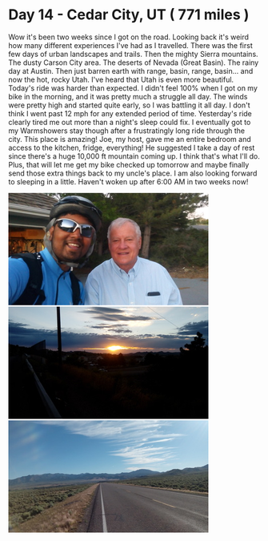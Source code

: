 # Day 14 - Cedar City, UT ( 771 miles )

Wow it's been two weeks since I got on the road. Looking back it's weird how many different experiences I've had as I travelled. There was the first few days of urban landscapes and trails. Then the mighty Sierra mountains. The dusty Carson City area. The deserts of Nevada (Great Basin). The rainy day at Austin. Then just barren earth with range, basin, range, basin... and now the hot, rocky Utah. I've heard that Utah is even more beautiful. Today's ride was harder than expected. I didn't feel 100% when I got on my bike in the morning, and it was pretty much a struggle all day. The winds were pretty high and started quite early, so I was battling it all day. I don't think I went past 12 mph for any extended period of time. Yesterday's ride clearly tired me out more than a night's sleep could fix.
I eventually got to my Warmshowers stay though after a frustratingly long ride through the city. This place is amazing! Joe, my host, gave me an entire bedroom and access to the kitchen, fridge, everything! He suggested I take a day of rest since there's a huge 10,000 ft mountain coming up. I think that's what I'll do. Plus, that will let me get my bike checked up tomorrow and maybe finally send those extra things back to my uncle's place. I am also looking forward to sleeping in a little. Haven't woken up after 6:00 AM in two weeks now!


![](/images/transam/cedarcity1.jpg ".")
![](/images/transam/cedarcity2.jpg ".")
![](/images/transam/cedarcity3.jpg ".")